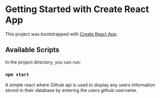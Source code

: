 # Getting Started with Create React App

This project was bootstrapped with [Create React App](https://github.com/facebook/create-react-app).

## Available Scripts

In the project directory, you can run:

### `npm start`


A simple react where Github api is used to display any users information stored in their database by entering the users github username.